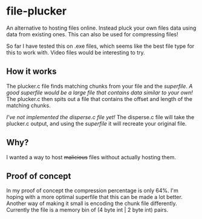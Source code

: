 # file-plucker
An alternative to hosting files online. Instead pluck your own files data using data from existing ones.
This can also be used for compressing files! 

So far I have tested this on .exe files, which seems like the best file type for this to work with.
Video files would be interesting to try.

## How it works ##
The plucker.c file finds matching chunks from your file and the *superfile*.
*A good superfile would be a large file that contains data similar to your own!*
The plucker.c then spits out a file that contains the offset and length of the matching chunks.

*I've not implemented the disperse.c file yet!*
The disperse.c file will take the plucker.c output, and using the *superfile* it will recreate your original file.

## Why? ##
I wanted a way to host ~~malicious~~ files without actually hosting them.

## Proof of concept ##
In my proof of concept the compression percentage is only 64%. I'm hoping with a more optimal superfile that this can be made a lot better. Another way of making it small is encoding the chunk file differently. Currently the file is a memory bin of (4 byte int | 2 byte int) pairs.

